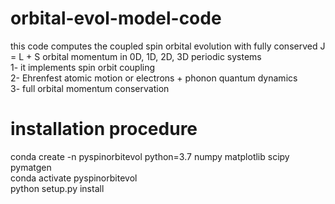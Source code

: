 # orbital-evol-model-code
this code computes the coupled spin orbital evolution with fully conserved J = L + S orbital momentum in 0D, 1D, 2D, 3D periodic systems\
1- it implements spin orbit coupling\
2- Ehrenfest atomic motion or electrons + phonon quantum dynamics\
3- full orbital momentum conservation
# installation procedure
conda create -n pyspinorbitevol python=3.7 numpy matplotlib scipy pymatgen\
conda activate pyspinorbitevol\
python setup.py install
